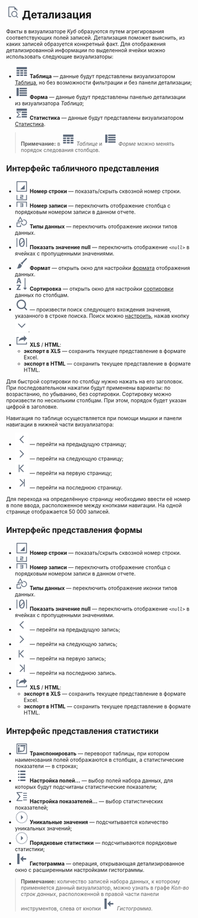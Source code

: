 # ![Детализация](../../images/icons/toolbar-controls/show-fast-viewer_default.svg) Детализация

Факты в визуализаторе *Куб* образуются путем агрегирования соответствующих полей записей. Детализация поможет выяснить, из каких записей образуется конкретный факт. Для отображения детализированной информации по выделенной ячейки можно использовать следующие визуализаторы:

* ![Таблица](../../images/icons/cube/detailing/browse_default.svg) **Таблица** — данные будут представлены визуализатором [Таблица](../table/README.md), но без возможности фильтрации и без панели детализации;
* ![Форма](../../images/icons/cube/detailing/form_default.svg) **Форма** —  данные будут представлены панелью детализации из визуализатора *Таблица*;
* ![Статистика](../../images/icons/cube/detailing/stat_default.svg) **Статистика** — данные будут представлены визуализатором [Статистика](../statistics/README.md).

>**Примечание:** в ![Таблица](../../images/icons/cube/detailing/browse_default.svg) *Таблице* и ![Форма](../../images/icons/cube/detailing/form_default.svg) *Форме* можно менять порядок следования столбцов.

## Интерфейс табличного представления

* ![Номер строки](../../images/icons/toolbar-controls/grid-row-no_default.svg) **Номер строки** — показать/скрыть сквозной номер строки.
* ![Номер записи](../../images/icons/toolbar-controls/rec-no_default.svg) **Номер записи** — переключить отображение столбца с порядковым номером записи в данном отчете.
* ![Типы данных](../../images/icons/toolbar-controls/show-data-type_default.svg) **Типы данных** — переключить отображение иконки типов данных.
* ![Показать значение null](../../images/icons/toolbar-controls/null-count_default.svg) **Показать значение null** — переключить отображение *`<null>`* в ячейках с пропущенными значениями.
* ![Формат](../../images/icons/toolbar-controls/format_default.svg) **Формат** — открыть окно для настройки [формата](../table/format.md) отображения данных.
* ![Сортировка](../../images/icons/toolbar-controls/sort-asc_default.svg) **Сортировка** — открыть окно для настройки [сортировки](../table/sorting.md) данных по столбцам.
* ![Поиск](../../images/icons/toolbar-controls/zoom_default.svg) — произвести поиск следующего вхождения значения, указанного в строке поиска. Поиск можно [настроить](../table/search.md), нажав кнопку ![Раскрыть](../../images/icons/toolbar-controls/down_default.svg).
* ![Экспорт](../../images/icons/toolbar-controls/export_default.svg) **XLS** / **HTML**:
  * **экспорт в XLS** — сохранить текущее представление в формате Excel.
  * **экспорт в HTML** — сохранить текущее представление в формате HTML.

Для быстрой сортировки по столбцу нужно нажать на его заголовок. При последовательном нажатии будут применены варианты: по возрастанию, по убыванию, без сортировки. Сортировку можно произвести по нескольким столбцам. При этом, порядок будет указан цифрой в заголовке.

Навигация по таблице осуществляется при помощи мышки и панели навигации в нижней части визуализатора:

* ![На предыдущую](../../images/icons/toolbar-controls/prev_default.svg) — перейти на предыдущую страницу;
* ![На следующую](../../images/icons/toolbar-controls/next_default.svg) — перейти на следующую страницу;
* ![На первую](../../images/icons/toolbar-controls/first_default.svg) — перейти на первую страницу;
* ![На последнюю](../../images/icons/toolbar-controls/last_default.svg) — перейти на последнюю страницу.

Для перехода на определённую страницу необходимо ввести её номер в поле ввода, расположенное между кнопками навигации. На одной странице отображается 50 000 записей.

## Интерфейс представления формы

* ![Номер строки](../../images/icons/toolbar-controls/grid-row-no_default.svg) **Номер строки** — показать/скрыть сквозной номер строки.
* ![Номер записи](../../images/icons/toolbar-controls/rec-no_default.svg) **Номер записи** — переключить отображение столбца с порядковым номером записи в данном отчете.
* ![Типы данных](../../images/icons/toolbar-controls/show-data-type_default.svg) **Типы данных** — переключить отображение иконки типов данных.
* ![Показать значение null](../../images/icons/toolbar-controls/null-count_default.svg) **Показать значение null** — переключить отображение *`<null>`* в ячейках с пропущенными значениями.
* ![На предыдущую](../../images/icons/toolbar-controls/prev_default.svg) — перейти на предыдущую запись;
* ![На следующую](../../images/icons/toolbar-controls/next_default.svg) — перейти на следующую запись;
* ![На первую](../../images/icons/toolbar-controls/first_default.svg) — перейти на первую запись;
* ![На последнюю](../../images/icons/toolbar-controls/last_default.svg) — перейти на последнюю запись.
* ![Экспорт](../../images/icons/toolbar-controls/export_default.svg) **XLS** / **HTML**:
  * **экспорт в XLS** — сохранить текущее представление в формате Excel.
  * **экспорт в HTML** — сохранить текущее представление в формате HTML.

## Интерфейс представления статистики

* ![Транспонировать](../../images/icons/toolbar-controls/transform_default.svg) **Транспонировать** — переворот таблицы, при котором наименования полей отображаются в столбцах, а статистические показатели — в строках;
* ![Настройка полей](../../images/icons/toolbar-controls/fields-list_default.svg) **Настройка полей…** — выбор полей набора данных, для которых будут подсчитаны статистические показатели;
* ![Настройка показателей](../../images/icons/toolbar-controls/row-sum_default.svg) **Настройка показателей…** — выбор статистических показателей;
* ![Уникальные значения](../../images/icons/toolbar-controls/execute_default.svg) **Уникальные значения** — подсчитывается количество уникальных значений;
* ![Порядковые статистики](../../images/icons/toolbar-controls/execute_default.svg) **Порядковые статистики** — подсчитываются порядковые статистики;
* ![Гистограмма](../../images/icons/toolbar-controls/toggle-left-panel_default.svg) **Гистограмма** — операция, открывающая детализированное окно с расширенными настройками гистограммы.

>**Примечание:** количество записей набора данных, к которому применяется данный визуализатор, можно узнать в графе *Кол-во строк данных*, расположенной в правой части панели инструментов, слева от кнопки ![Гистограмма](../../images/icons/toolbar-controls/toggle-left-panel_default.svg) *Гистограмма*.